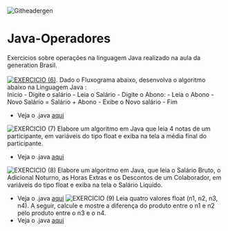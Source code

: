 ![Githeadergen](https://github.com/MatheusJulioSantana/Java-Operadores/assets/129356541/d1a9552a-7506-4ca6-9f7c-f5d3edf19fed)

# Java-Operadores
Exercicios sobre operações na linguagem Java realizado na aula da generation Brasil.<br> <br>
[![EXERCICIO (6)](https://github.com/MatheusJulioSantana/Java-Operadores/assets/129356541/db5df26b-88ab-42e8-a5f6-6eec0c0bd456)](https://github.com/MatheusJulioSantana/Java-Operadores/blob/main/Operadores/src/Exercicios/Ex01.java).
Dado o Fluxograma abaixo, desenvolva o algoritmo abaixo na Linguagem Java : <br> 
Inicio - Digite o salário - Leia o Salário - Digite o Abono: - Leia o Abono - Novo Salário = Salário + Abono - Exibe o Novo salário - Fim <br>
- Veja o .java [aqui](https://github.com/MatheusJulioSantana/Java-Operadores/blob/main/Operadores/src/Exercicios/Ex01.java)

![EXERCICIO (7)](https://github.com/MatheusJulioSantana/Java-Operadores/assets/129356541/16595760-051c-40a2-afe9-384f2553b067)
Elabore um algoritmo em Java que leia 4 notas de um participante, em variáveis do tipo float e exiba na tela a média final do participante.<br>
- Veja o .java [aqui](https://github.com/MatheusJulioSantana/Java-Operadores/blob/main/Operadores/src/Exercicios/Ex02.java)

![EXERCICIO (8)](https://github.com/MatheusJulioSantana/Java-Operadores/assets/129356541/1e78ae3f-ca77-451b-af18-fbe26d2855d8)
Elabore um algoritmo em Java, que leia o Salário Bruto, o Adicional Noturno, as Horas Extras e os Descontos de um Colaborador, em variáveis do tipo float e exiba na tela o Salário Líquido.<br>
- Veja o .java [aqui](https://github.com/MatheusJulioSantana/Java-Operadores/blob/main/Operadores/src/Exercicios/Ex03.java)
![EXERCICIO (9)](https://github.com/MatheusJulioSantana/Java-Operadores/assets/129356541/62532f50-80ae-43b0-9b5c-d3c379ed4c56)
Leia quatro valores float (n1, n2, n3, n4). A seguir, calcule e mostre a diferença do produto entre o n1 e n2 pelo produto entre o n3 e o n4.
 - Veja o .java [aqui](https://github.com/MatheusJulioSantana/Java-Operadores/blob/main/Operadores/src/Exercicios/Ex04.java)

